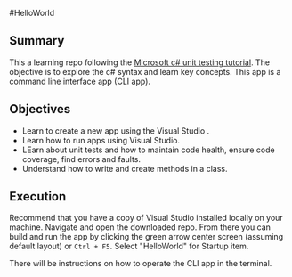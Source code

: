 #HelloWorld

## Summary
This a learning repo following the [Microsoft c# unit testing tutorial](https://learn.microsoft.com/en-us/visualstudio/test/getting-started-with-unit-testing). The objective is to explore the c# syntax and learn key concepts. This app is a command line interface app (CLI app).

## Objectives
- Learn to create a new app using the Visual Studio .
- Learn how to run apps using Visual Studio.
- LEarn about unit tests and how to maintain code health, ensure code coverage, find errors and faults.
- Understand how to write and create methods in a class.

## Execution
Recommend that you have a copy of Visual Studio installed locally on your machine. Navigate and open the downloaded repo. From there you can build and run the app by clicking the green arrow center screen (assuming default layout) or ```Ctrl + F5```. Select "HelloWorld" for Startup item.

There will be instructions on how to operate the CLI app in the terminal.
